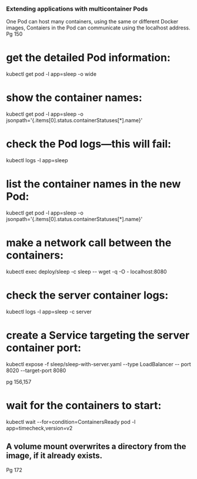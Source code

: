 ### Extending applications with multicontainer Pods

One Pod can host many containers, using the same or different Docker images, Contaiers in the Pod can communicate using the localhost address.
Pg 150

# get the detailed Pod information:
kubectl get pod -l app=sleep -o wide

# show the container names:
kubectl get pod -l app=sleep -o jsonpath='{.items[0].status.containerStatuses[*].name}'

# check the Pod logs—this will fail:
kubectl logs -l app=sleep


# list the container names in the new Pod:
kubectl get pod -l app=sleep -o 
jsonpath='{.items[0].status.containerStatuses[*].name}'
# make a network call between the containers:
kubectl exec deploy/sleep -c sleep -- wget -q -O - localhost:8080
# check the server container logs:
kubectl logs -l app=sleep -c server

# create a Service targeting the server container port:
kubectl expose -f sleep/sleep-with-server.yaml --type LoadBalancer -- port 8020 --target-port 8080


pg 156,157


# wait for the containers to start:
kubectl wait --for=condition=ContainersReady pod -l app=timecheck,version=v2


## A volume mount overwrites a directory from the image, if it already exists.

Pg 172